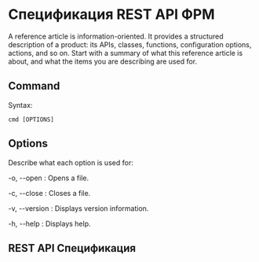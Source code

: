 # Спецификация REST API ФРМ

[//]: # (<show-structure for="api-doc" depth="1"/>)

A reference article is information-oriented.
It provides a structured description of a product:
its APIs, classes, functions, configuration options, actions, and so on.
Start with a summary of what this reference article is about, and what the items you are describing are used for.

## Command

Syntax:

```shell
cmd [OPTIONS]
```

## Options

Describe what each option is used for:

-o, --open
: Opens a file.

-c, --close
: Closes a file.

-v, --version
: Displays version information.

-h, --help
: Displays help.

## REST API Спецификация

<api-doc openapi-path="./../../1147_role_model/role-api/src/main/resources/swagger.yaml"/>

<seealso>
    <!--Provide links to related how-to guides, overviews, and tutorials.-->
</seealso>